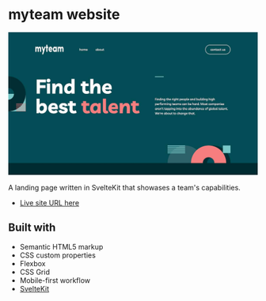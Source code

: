 # myteam website

![](./screenshot.jpg)

A landing page written in SvelteKit that showases a team's capabilities.

- [Live site URL here](https://myteam-svelte.netlify.app/)

## Built with

- Semantic HTML5 markup
- CSS custom properties
- Flexbox
- CSS Grid
- Mobile-first workflow
- [SvelteKit](https://kit.svelte.dev/)
